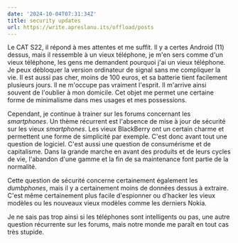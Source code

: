 ```yaml
---
date: '2024-10-04T07:31:34Z'
title: security updates
url: https://write.apreslanu.its/offload/posts
---
```


Le CAT S22, il répond à mes attentes et me suffit. Il y a certes Android (11) dessus, mais il ressemble à un vieux téléphone, je m'en sers comme d'un vieux téléphone, les gens me demandent pourquoi j'ai un vieux téléphone. Je peux débloquer la version ordinateur de signal sans me compliquer la vie. Il est aussi pas cher, moins de 100 euros, et sa batterie tient facilement plusieurs jours. Il ne m'occupe pas vraiment l'esprit. Il m'arrive ainsi souvent de l'oublier à mon domicile. Cet objet me permet une certaine forme de minimalisme dans mes usages et mes possessions.

Cependant, je continue à trainer sur les forums concernant les *smartphones*. Un thème récurrent est l'absence de mise à jour de sécurité sur les vieux *smartphones*. Les vieux BlackBerry ont un certain charme et permettent une forme de simplicité par exemple. C'est donc avant tout une question de logiciel. C'est aussi une question de consumérisme et de capitalisme. Dans la grande marche en avant des produits et de leurs cycles de vie, l'abandon d'une gamme et la fin de sa maintenance font partie de la normalité.

Cette question de sécurité concerne certainement également les *dumbphones*, mais il y a certainement moins de données dessus à extraire. C'est même certainement plus facile d'espionner ou d’hacker les vieux modèles ou les nouveaux vieux modèles comme les derniers Nokia.

Je ne sais pas trop ainsi si les téléphones sont intelligents ou pas, une autre question récurrente sur les forums, mais notre monde me paraît en tout cas très stupide.